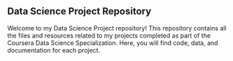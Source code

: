 ## Data Science Project Repository
Welcome to my Data Science Project repository! This repository contains all the files and resources related to my projects completed as part of the Coursera Data Science Specialization. Here, you will find code, data, and documentation for each project.